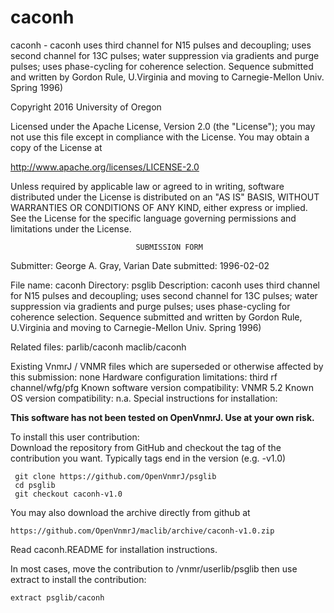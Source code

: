 # caconh
 caconh - caconh uses third channel for N15 pulses and decoupling; uses
 second
 channel for 13C pulses; water suppression via gradients and purge
 pulses; uses phase-cycling for coherence selection. Sequence submitted
 and written by Gordon Rule, U.Virginia and moving to Carnegie-Mellon
 Univ. Spring 1996)

 Copyright 2016 University of Oregon

 Licensed under the Apache License, Version 2.0 (the "License");
 you may not use this file except in compliance with the License.
 You may obtain a copy of the License at

   http://www.apache.org/licenses/LICENSE-2.0

 Unless required by applicable law or agreed to in writing, software
 distributed under the License is distributed on an "AS IS" BASIS,
 WITHOUT WARRANTIES OR CONDITIONS OF ANY KIND, either express or implied.
 See the License for the specific language governing permissions and
 limitations under the License.

                                SUBMISSION FORM

Submitter:      George A. Gray, Varian
Date submitted: 1996-02-02

File name:      caconh
Directory:      psglib
Description:    caconh uses third channel for N15 pulses and decoupling; uses
		second channel for 13C pulses; water suppression via gradients
		and purge pulses; uses phase-cycling for coherence selection.
		Sequence submitted and written by Gordon Rule, U.Virginia and
		moving to Carnegie-Mellon Univ. Spring 1996)

Related files:  parlib/caconh maclib/caconh


Existing VnmrJ / VNMR files which are superseded or
otherwise affected by this submission:  none
Hardware configuration limitations:     third rf channel/wfg/pfg
Known software version compatibility:   VNMR 5.2
Known OS version compatibility:         n.a.
Special instructions for installation:

**This software has not been tested on OpenVnmrJ. Use at your own risk.**

To install this user contribution:  
Download the repository from GitHub and checkout the tag of the contribution you want.
Typically tags end in the version (e.g. -v1.0)

     git clone https://github.com/OpenVnmrJ/psglib  
     cd psglib  
     git checkout caconh-v1.0


You may also download the archive directly from github at

    https://github.com/OpenVnmrJ/maclib/archive/caconh-v1.0.zip

Read caconh.README for installation instructions.

In most cases, move the contribution to /vnmr/userlib/psglib 
then use extract to install the contribution:  

    extract psglib/caconh
